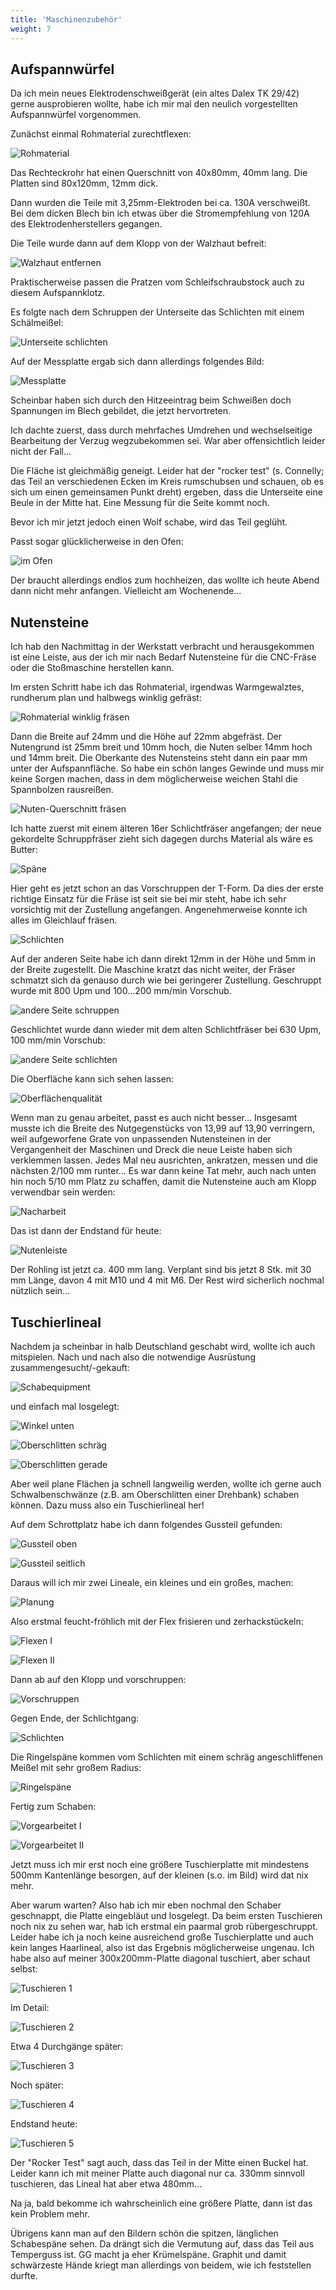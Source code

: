 ```yaml
---
title: 'Maschinenzubehör'
weight: 7
---
```


## Aufspannwürfel

Da ich mein neues Elektrodenschweißgerät (ein altes Dalex TK 29/42) gerne ausprobieren wollte,
habe ich mir mal den neulich vorgestellten Aufspannwürfel vorgenommen.

Zunächst einmal Rohmaterial zurechtflexen:

![Rohmaterial](IMG_2013_r.jpg)

Das Rechteckrohr hat einen Querschnitt von 40x80mm, 40mm lang.
Die Platten sind 80x120mm, 12mm dick.

Dann wurden die Teile mit 3,25mm-Elektroden bei ca. 130A verschweißt.
Bei dem dicken Blech bin ich etwas über die Stromempfehlung von 120A des Elektrodenherstellers gegangen.

Die Teile wurde dann auf dem Klopp von der Walzhaut befreit:

![Walzhaut entfernen](IMG_2014_r.jpg)

Praktischerweise passen die Pratzen vom Schleifschraubstock auch zu diesem Aufspannklotz.

Es folgte nach dem Schruppen der Unterseite das Schlichten mit einem Schälmeißel:

![Unterseite schlichten](IMG_2015_r.jpg)

Auf der Messplatte ergab sich dann allerdings folgendes Bild:

![Messplatte](IMG_2016_r.jpg)

Scheinbar haben sich durch den Hitzeeintrag beim Schweißen doch Spannungen im Blech gebildet,
die jetzt hervortreten.

Ich dachte zuerst, dass durch mehrfaches Umdrehen und wechselseitige Bearbeitung der Verzug wegzubekommen sei.
War aber offensichtlich leider nicht der Fall...

Die Fläche ist gleichmäßig geneigt.
Leider hat der "rocker test" (s. Connelly; das Teil an verschiedenen Ecken im Kreis rumschubsen
und schauen, ob es sich um einen gemeinsamen Punkt dreht) ergeben,
dass die Unterseite eine Beule in der Mitte hat.
Eine Messung für die Seite kommt noch.

Bevor ich mir jetzt jedoch einen Wolf schabe, wird das Teil geglüht.

Passt sogar glücklicherweise in den Ofen:

![im Ofen](IMG_2017_r.jpg)

Der braucht allerdings endlos zum hochheizen, das wollte ich heute Abend dann nicht mehr anfangen.
Vielleicht am Wochenende...

## Nutensteine

Ich hab den Nachmittag in der Werkstatt verbracht und herausgekommen ist eine Leiste,
aus der ich mir nach Bedarf Nutensteine für die CNC-Fräse oder die Stoßmaschine herstellen kann.

Im ersten Schritt habe ich das Rohmaterial, irgendwas Warmgewalztes, rundherum plan und halbwegs winklig gefräst:

![Rohmaterial winklig fräsen](IMG_1763_r.jpg)

Dann die Breite auf 24mm und die Höhe auf 22mm abgefräst.
Der Nutengrund ist 25mm breit und 10mm hoch, die Nuten selber 14mm hoch und 14mm breit.
Die Oberkante des Nutensteins steht dann ein paar mm unter der Aufspannfläche.
So habe ein schön langes Gewinde und muss mir keine Sorgen machen, dass in dem möglicherweise
weichen Stahl die Spannbolzen rausreißen.

![Nuten-Querschnitt fräsen](IMG_1766_r.jpg)

Ich hatte zuerst mit einem älteren 16er Schlichtfräser angefangen; der neue gekordelte Schruppfräser
zieht sich dagegen durchs Material als wäre es Butter:

![Späne](IMG_1768_r.jpg)

Hier geht es jetzt schon an das Vorschruppen der T-Form. Da dies der erste richtige Einsatz für die Fräse ist
seit sie bei mir steht, habe ich sehr vorsichtig mit der Zustellung angefangen.
Angenehmerweise konnte ich alles im Gleichlauf fräsen.

![Schlichten](IMG_1769_r.jpg)

Auf der anderen Seite habe ich dann direkt 12mm in der Höhe und 5mm in der Breite zugestellt.
Die Maschine kratzt das nicht weiter, der Fräser schmatzt sich da genauso durch wie bei geringerer Zustellung.
Geschruppt wurde mit 800 Upm und 100...200 mm/min Vorschub.

![andere Seite schruppen](IMG_1770_r.jpg)

Geschlichtet wurde dann wieder mit dem alten Schlichtfräser bei 630 Upm, 100 mm/min Vorschub:

![andere Seite schlichten](IMG_1771_r.jpg)

Die Oberfläche kann sich sehen lassen:

![Oberflächenqualität](IMG_1773_r.jpg)

Wenn man zu genau arbeitet, passt es auch nicht besser...
Insgesamt musste ich die Breite des Nutgegenstücks von 13,99 auf 13,90 verringern, weil aufgeworfene Grate
von unpassenden Nutensteinen in der Vergangenheit der Maschinen und Dreck die neue Leiste haben
sich verklemmen lassen. Jedes Mal neu ausrichten, ankratzen, messen und die nächsten 2/100 mm runter...
Es war dann keine Tat mehr, auch nach unten hin noch 5/10 mm Platz zu schaffen, damit die Nutensteine auch
am Klopp verwendbar sein werden:

![Nacharbeit](IMG_1774_r.jpg)

Das ist dann der Endstand für heute:

![Nutenleiste](IMG_1775_r.jpg)

Der Rohling ist jetzt ca. 400 mm lang. Verplant sind bis jetzt 8 Stk. mit 30 mm Länge,
davon 4 mit M10 und 4 mit M6. Der Rest wird sicherlich nochmal nützlich sein...

## Tuschierlineal

Nachdem ja scheinbar in halb Deutschland geschabt wird, wollte ich auch mitspielen.
Nach und nach also die notwendige Ausrüstung zusammengesucht/-gekauft:

![Schabequipment](Ausruestung.jpg)

und einfach mal losgelegt:

![Winkel unten](IMG_1196.jpg)

![Oberschlitten schräg](IMG_1199.jpg)

![Oberschlitten gerade](IMG_1203.jpg)

Aber weil plane Flächen ja schnell langweilig werden, wollte ich gerne auch Schwalbenschwänze
(z.B. am Oberschlitten einer Drehbank) schaben können. Dazu muss also ein Tuschierlineal her!

Auf dem Schrottplatz habe ich dann folgendes Gussteil gefunden:

![Gussteil oben](IMG_1185.jpg)

![Gussteil seitlich](IMG_1186.jpg)

Daraus will ich mir zwei Lineale, ein kleines und ein großes, machen:

![Planung](IMG_1188.jpg)

Also erstmal feucht-fröhlich mit der Flex frisieren und zerhackstückeln:

![Flexen I](IMG_0043.jpg)

![Flexen II](IMG_0044.jpg)

Dann ab auf den Klopp und vorschruppen:

![Vorschruppen](IMG_0045.jpg)

Gegen Ende, der Schlichtgang:

![Schlichten](IMG_0047.jpg)

Die Ringelspäne kommen vom Schlichten mit einem schräg angeschliffenen Meißel
mit sehr großem Radius:

![Ringelspäne](IMG_0049.jpg)

Fertig zum Schaben:

![Vorgearbeitet I](IMG_1189.jpg)

![Vorgearbeitet II](IMG_1192.jpg)

Jetzt muss ich mir erst noch eine größere Tuschierplatte mit mindestens 500mm Kantenlänge
besorgen, auf der kleinen (s.o. im Bild) wird dat nix mehr.

Aber warum warten?
Also hab ich mir eben nochmal den Schaber geschnappt,
die Platte eingebläut und losgelegt. Da beim ersten Tuschieren noch nix zu sehen war,
hab ich erstmal ein paarmal grob rübergeschruppt. Leider habe ich ja noch keine ausreichend große Tuschierplatte
und auch kein langes Haarlineal, also ist das Ergebnis möglicherweise ungenau.
Ich habe also auf meiner 300x200mm-Platte diagonal tuschiert, aber schaut selbst:

![Tuschieren 1](IMG_1224.jpg)

Im Detail:

![Tuschieren 2](IMG_1226.jpg)

Etwa 4 Durchgänge später:

![Tuschieren 3](IMG_1228.jpg)

Noch später:

![Tuschieren 4](IMG_1231.jpg)

Endstand heute:

![Tuschieren 5](IMG_1233.jpg)

Der "Rocker Test" sagt auch, dass das Teil in der Mitte einen Buckel hat.
Leider kann ich mit meiner Platte auch diagonal nur ca. 330mm sinnvoll tuschieren,
das Lineal hat aber etwa 480mm...

Na ja, bald bekomme ich wahrscheinlich eine größere Platte, dann ist das kein Problem mehr.

Übrigens kann man auf den Bildern schön die spitzen, länglichen Schabespäne sehen.
Da drängt sich die Vermutung auf, dass das Teil aus Temperguss ist. GG macht ja eher Krümelspäne.
Graphit und damit schwärzeste Hände kriegt man allerdings von beidem, wie ich feststellen durfte.
